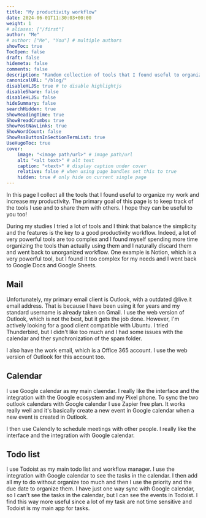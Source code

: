 ```yaml
---
title: "My productivity workflow"
date: 2024-06-01T11:30:03+00:00
weight: 1
# aliases: ["/first"]
author: "Me"
# author: ["Me", "You"] # multiple authors
showToc: true
TocOpen: false
draft: false
hidemeta: false
comments: false
description: "Random collection of tools that I found useful to organize my work"
canonicalURL: "/blog/"
disableHLJS: true # to disable highlightjs
disableShare: false
disableHLJS: false
hideSummary: false
searchHidden: true
ShowReadingTime: true
ShowBreadCrumbs: true
ShowPostNavLinks: true
ShowWordCount: false
ShowRssButtonInSectionTermList: true
UseHugoToc: true
cover:
    image: "<image path/url>" # image path/url
    alt: "<alt text>" # alt text
    caption: "<text>" # display caption under cover
    relative: false # when using page bundles set this to true
    hidden: true # only hide on current single page
---
```


In this page I collect all the tools that I found useful to organize my work and increase my productivity. The primary goal of this page is to keep track of the tools I use and to share them with others. I hope they can be useful to you too! 

During my studies I tried a lot of tools and I think that balance the simplicity and the features is the key to a good productivity workflow. Indeed, a lot of very powerful tools are too complex and I found myself spending more time organizing the tools than actually using them and I naturally discard them and went back to unorganized workflow. One example is Notion, which is a very powerful tool, but I found it too complex for my needs and I went back to Google Docs and Google Sheets.

## Mail
Unfortunately, my primary email client is Outlook, with a outdated @live.it email address. That is because I have been using it for years and my standard username is already taken on Gmail. I use the web version of Outlook, which is not the best, but it gets the job done. However, I'm actively looking for a good client compatible with Ubuntu. I tried Thunderbird, but I didn't like too much and I had some issues with the calendar and ther synchronization of the spam folder.

I also have the work email, which is a Office 365 account. I use the web version of Outlook for this account too.

## Calendar
I use Google calendar as my main claendar. I really like the interface and the integration with the Google ecosystem and my Pixel phone. To sync the two outlook calendars with Google calendar I use Zapier free plan. It works really well and it's basically create a new event in Google calendar when a new event is created in Outlook. 

I then use Calendly to schedule meetings with other people. I really like the interface and the integration with Google calendar.

## Todo list
I use Todoist as my main todo list and workflow manager. I use the integration with Google calendar to see the tasks in the calendar. I then add all my to do without organize too much and then I use the priority and the due date to organize them. I have just one way sync with Google calendar, so I can't see the tasks in the calendar, but I can see the events in Todoist. I find this way more useful since a lot of my task are not time sensitive and Todoist is my main app for tasks.

